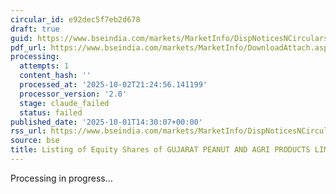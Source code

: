 ```yaml
---
circular_id: e92dec5f7eb2d678
draft: true
guid: https://www.bseindia.com/markets/MarketInfo/DispNoticesNCirculars.aspx?Noticeid={A291A085-B9B1-4BBC-A046-7C9F487FA146}&noticeno=20251001-69&dt=10/01/2025&icount=69&totcount=83&flag=0
pdf_url: https://www.bseindia.com/markets/MarketInfo/DownloadAttach.aspx?id=20251001-69&attachedId=b7b149ab-78e6-43a8-a52f-02b20e40bcec
processing:
  attempts: 1
  content_hash: ''
  processed_at: '2025-10-02T21:24:56.141199'
  processor_version: '2.0'
  stage: claude_failed
  status: failed
published_date: '2025-10-01T14:30:07+00:00'
rss_url: https://www.bseindia.com/markets/MarketInfo/DispNoticesNCirculars.aspx?Noticeid={A291A085-B9B1-4BBC-A046-7C9F487FA146}&noticeno=20251001-69&dt=10/01/2025&icount=69&totcount=83&flag=0
source: bse
title: Listing of Equity Shares of GUJARAT PEANUT AND AGRI PRODUCTS LIMITED
---
```


Processing in progress...